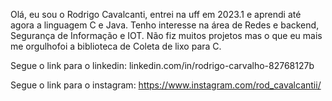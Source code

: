 Olá, eu sou o Rodrigo Cavalcanti, entrei na uff em 2023.1 e aprendi até agora a linguagem C e Java.
Tenho interesse na área de Redes e backend, Segurança de Informação e IOT. Não fiz muitos projetos mas o que
eu mais me orgulhofoi a biblioteca de Coleta de lixo para C.

Segue o link para o linkedin:
linkedin.com/in/rodrigo-carvalho-82768127b

Segue o link para o instagram:
https://www.instagram.com/rod_cavalcantii/

